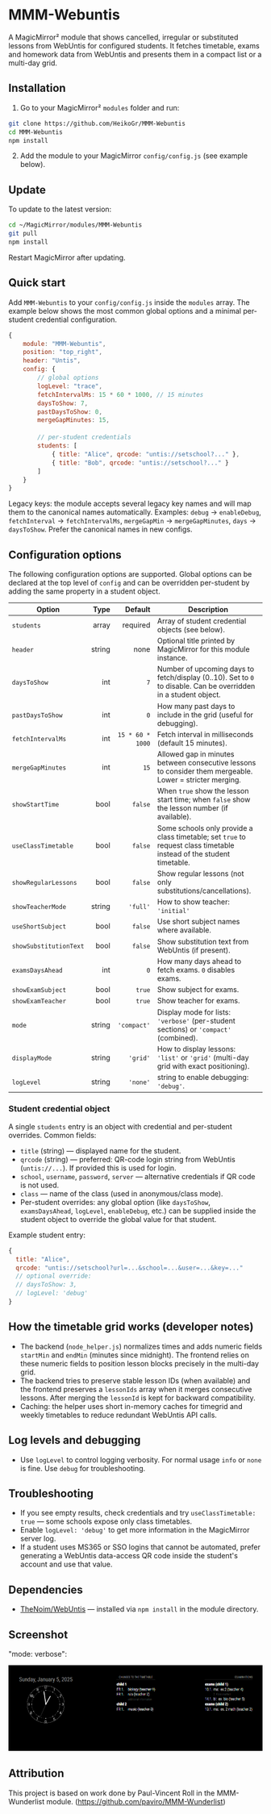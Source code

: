 # MMM-Webuntis

A MagicMirror² module that shows cancelled, irregular or substituted lessons from WebUntis for configured students. It fetches timetable, exams and homework data from WebUntis and presents them in a compact list or a multi-day grid.

## Installation

1. Go to your MagicMirror² `modules` folder and run:

```bash
git clone https://github.com/HeikoGr/MMM-Webuntis
cd MMM-Webuntis
npm install
```

2. Add the module to your MagicMirror `config/config.js` (see example below).

## Update

To update to the latest version:

```bash
cd ~/MagicMirror/modules/MMM-Webuntis
git pull
npm install
```

Restart MagicMirror after updating.

## Quick start

Add `MMM-Webuntis` to your `config/config.js` inside the `modules` array. The example below shows the most common global options and a minimal per-student credential configuration.

```javascript
{
    module: "MMM-Webuntis",
    position: "top_right",
    header: "Untis",
    config: {
        // global options
        logLevel: "trace",
        fetchIntervalMs: 15 * 60 * 1000, // 15 minutes
        daysToShow: 7,
        pastDaysToShow: 0,
        mergeGapMinutes: 15,

        // per-student credentials
        students: [
            { title: "Alice", qrcode: "untis://setschool?..." },
            { title: "Bob", qrcode: "untis://setschool?..." }
        ]
    }
}
```

Legacy keys: the module accepts several legacy key names and will map them to the canonical names automatically. Examples: `debug` → `enableDebug`, `fetchInterval` → `fetchIntervalMs`, `mergeGapMin` → `mergeGapMinutes`, `days` → `daysToShow`. Prefer the canonical names in new configs.

## Configuration options

The following configuration options are supported. Global options can be declared at the top level of `config` and can be overridden per-student by adding the same property in a student object.

| Option | Type | Default | Description |
|---|---:|---:|---|
| `students` | array | required | Array of student credential objects (see below). |
| `header` | string | none | Optional title printed by MagicMirror for this module instance. |
| `daysToShow` | int | `7` | Number of upcoming days to fetch/display (0..10). Set to `0` to disable. Can be overridden in a student object. |
| `pastDaysToShow` | int | `0` | How many past days to include in the grid (useful for debugging). |
| `fetchIntervalMs` | int | `15 * 60 * 1000` | Fetch interval in milliseconds (default 15 minutes). |
| `mergeGapMinutes` | int | `15` | Allowed gap in minutes between consecutive lessons to consider them mergeable. Lower = stricter merging. |
| `showStartTime` | bool | `false` | When `true` show the lesson start time; when `false` show the lesson number (if available). |
| `useClassTimetable` | bool | `false` | Some schools only provide a class timetable; set `true` to request class timetable instead of the student timetable. |
| `showRegularLessons` | bool | `false` | Show regular lessons (not only substitutions/cancellations). |
| `showTeacherMode` | string | `'full'` | How to show teacher: `'initial'` | `'full'` | `'none'`. |
| `useShortSubject` | bool | `false` | Use short subject names where available. |
| `showSubstitutionText` | bool | `false` | Show substitution text from WebUntis (if present). |
| `examsDaysAhead` | int | `0` | How many days ahead to fetch exams. `0` disables exams. |
| `showExamSubject` | bool | `true` | Show subject for exams. |
| `showExamTeacher` | bool | `true` | Show teacher for exams. |
| `mode` | string | `'compact'` | Display mode for lists: `'verbose'` (per-student sections) or `'compact'` (combined). |
| `displayMode` | string | `'grid'` | How to display lessons: `'list'` or `'grid'` (multi-day grid with exact positioning). |
| `logLevel` | string | `'none'` | string to enable debugging: `'debug'`. |



### Student credential object

A single `students` entry is an object with credential and per-student overrides. Common fields:

- `title` (string) — displayed name for the student.
- `qrcode` (string) — preferred: QR-code login string from WebUntis (`untis://...`). If provided this is used for login.
- `school`, `username`, `password`, `server` — alternative credentials if QR code is not used.
- `class` — name of the class (used in anonymous/class mode).
- Per-student overrides: any global option (like `daysToShow`, `examsDaysAhead`, `logLevel`, `enableDebug`, etc.) can be supplied inside the student object to override the global value for that student.

Example student entry:

```javascript
{
  title: "Alice",
  qrcode: "untis://setschool?url=...&school=...&user=...&key=..."
  // optional override:
  // daysToShow: 3,
  // logLevel: 'debug'
}
```

## How the timetable grid works (developer notes)

- The backend (`node_helper.js`) normalizes times and adds numeric fields `startMin` and `endMin` (minutes since midnight). The frontend relies on these numeric fields to position lesson blocks precisely in the multi-day grid.
- The backend tries to preserve stable lesson IDs (when available) and the frontend preserves a `lessonIds` array when it merges consecutive lessons. After merging the `lessonId` is kept for backward compatibility.
- Caching: the helper uses short in-memory caches for timegrid and weekly timetables to reduce redundant WebUntis API calls.

## Log levels and debugging

- Use `logLevel` to control logging verbosity. For normal usage `info` or `none` is fine. Use `debug` for troubleshooting.

## Troubleshooting

- If you see empty results, check credentials and try `useClassTimetable: true` — some schools expose only class timetables.
- Enable `logLevel: 'debug'` to get more information in the MagicMirror server log.
- If a student uses MS365 or SSO logins that cannot be automated, prefer generating a WebUntis data-access QR code inside the student's account and use that value.

## Dependencies

- [TheNoim/WebUntis](https://github.com/TheNoim/WebUntis) — installed via `npm install` in the module directory.

## Screenshot

"mode: verbose":

![Screenshot](screenshot.png "Screenshot verbose mode")

## Attribution

This project is based on work done by Paul-Vincent Roll in the MMM-Wunderlist module. (<https://github.com/paviro/MMM-Wunderlist>)
